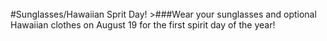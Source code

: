 <br/>
#Sunglasses/Hawaiian Sprit Day!
>###Wear your sunglasses and optional Hawaiian clothes on August 19 for the first spirit day of the year!

